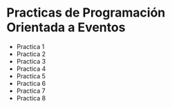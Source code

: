 Practicas de Programación Orientada a Eventos
===============================================

+ Practica 1
+ Practica 2
+ Practica 3
+ Practica 4
+ Practica 5
+ Practica 6
+ Practica 7
+ Practica 8